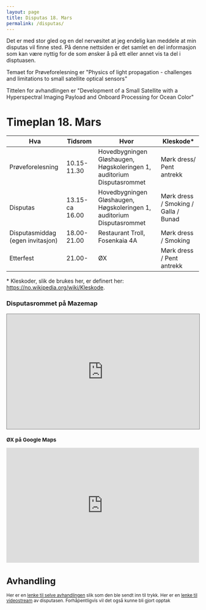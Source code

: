 ```yaml
---
layout: page
title: Disputas 18. Mars
permalink: /disputas/
---
```


Det er med stor gled og en del nervøsitet at jeg endelig kan meddele at min disputas vil finne sted. På denne nettsiden er det samlet en del informasjon som kan være nyttig for de som ønsker å på ett eller annet vis ta del i disptuasen.

Temaet for Prøveforelesning er "Physics of light propagation - challenges and limitations to small satellite optical sensors"

Tittelen for avhandlingen er "Development of a Small Satellite with a Hyperspectral Imaging Payload and Onboard Processing for Ocean Color"


# Timeplan 18. Mars

| Hva              | Tidsrom     | Hvor                       | Kleskode* |
|------------------|-------------|---------------------------------|----------|
| Prøveforelesning | 10.15-11.30 | Hovedbygningen Gløshaugen, Høgskoleringen 1, auditorium Disputasrommet  | Mørk dress/ Pent antrekk|
| Disputas         | 13.15-ca 16.00 | Hovedbygningen Gløshaugen, Høgskoleringen 1, auditorium Disputasrommet  | Mørk dress / Smoking / Galla / Bunad |
| Disputasmiddag (egen invitasjon) | 18.00-21.00 | Restaurant Troll, Fosenkaia 4A| Mørk dress / Smoking         |
| Etterfest        | 21.00-      | ØX  | Mørk dress / Pent antrekk    |

\* Kleskoder, slik de brukes her, er definert her: https://no.wikipedia.org/wiki/Kleskode.

### Disputasrommet på Mazemap
<iframe width="100%" height="300" frameborder="0" scrolling="no" marginheight="0" marginwidth="0" src="https://use.mazemap.com/embed.html#v=1&config=ntnu&zlevel=2&center=10.402548,63.419551&zoom=18&sharepoitype=poi&sharepoi=1000289416&campusid=1&utm_medium=iframe" style="border: 1px solid grey" allow="geolocation"></iframe><br/><small>
  
### ØX på Google Maps
<iframe src="https://www.google.com/maps/embed?pb=!1m18!1m12!1m3!1d1784.5555111060116!2d10.391677816719419!3d63.43086238327678!2m3!1f0!2f0!3f0!3m2!1i1024!2i768!4f13.1!3m3!1m2!1s0x466d319b1b50cf39%3A0x88a754cef5ac067b!2s%C3%98X%20Tap%20Room!5e0!3m2!1sno!2sno!4v1646223714599!5m2!1sno!2sno" width="100%" height="300" style="border:0;" allowfullscreen="" loading="lazy"></iframe>
  

# Avhandling
Her er en [lenke til selve avhandlingen](https://studntnu-my.sharepoint.com/:b:/g/personal/sivertba_ntnu_no/EQNC0M2Y7eNLmnZM6Z0oQzcBlwecqvoO1XKeoIULWIP2fA?e=oW5djq) slik som den ble sendt inn til trykk.
Her er en [lenke til videostream](https://NTNU.zoom.us/j/97141045996?pwd=bzdyaDZEZFoyYkFlblkxdVdVUzRLZz09) av disputasen. Forhåpentligvis vil det også kunne bli gjort opptak

<!---  ## Thesis
Here is a [link to the thesis](https://studntnu-my.sharepoint.com/:b:/g/personal/sivertba_ntnu_no/EQNC0M2Y7eNLmnZM6Z0oQzcBlwecqvoO1XKeoIULWIP2fA?e=oW5djq) as it was sendt to print.
A link to the presentation used during the defence is also given here. --->

